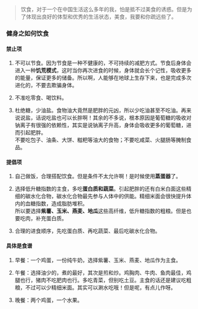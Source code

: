 > 饮食，对于一个在中国生活这么多年的我，怕是抵不过美食的诱惑。但是为了体现出良好的体型和优秀的生活状态，美食，我要和你疏远些了。

### 健身之如何饮食

#### 禁止项

1. 不可以节食。因为节食是一种不健康的，不可持续的减肥方式。节食后身体会进入一种**饥荒模式**，这时当你再次进食的时候，身体就会长个记性，吸收更多的能量，保证更多的储备。所以啊，人能够在地球上生存下来，也是完成多次进化的，不要去欺骗身体。

2. 不准吃零食、喝饮料。

3. 杜绝糖，少油盐。食物油大竟然是肥胖的元凶，所以少吃油甚至不吃油。再来说说盐，话说吃盐也可以长胖啊！其余的不多说，根本原因是葡萄糖的吸收对钠离子有很强的依赖性，其实是说钠离子升高，身体会吸收更多的葡萄糖，进而引起肥胖。   
不要吃包子、油条、大饼、糍粑等油大的食物；不要吃咸菜、火腿肠等腌制食品。


#### 提倡项

1. 自己做饭，合理搭配饮食。但是条件不太允许啊！是时候使用**蒸蛋器**了。

2. 选择低升糖指数的主食，多吃**蛋白质和蔬菜**。引起肥胖的还有白米白面这些精细的碳水化合物，碳水化合物最先参与人体中的供能。精细米面会很快提升体内的血糖指数，造成脂肪堆积。  
所以要选择**紫薯、玉米、燕麦、地瓜**这些高纤维，低升糖指数的粗粮。但是也要吃肉，补充蛋白质。

3. 合理的进食顺序，先吃蛋白质、再吃蔬菜、最后吃碳水化合物。

#### 具体是食谱

1. 早餐：一个鸡蛋，一份纯牛奶，选择紫薯、玉米、燕麦、地瓜作为主食。

2. 午餐：选择油少的，煮的最好，其次是煎和炒。鸡胸肉、牛肉、鱼肉最佳，鸡腿也行，猪肉不吃肥肉也行。多吃青菜，但别吃土豆。主食的话还是建议吃粗粮，不过可以少精细米面。其实可以涮水吃哦！但是呢，有点儿作呀。

3. 晚餐：两个鸡蛋，一个水果。

